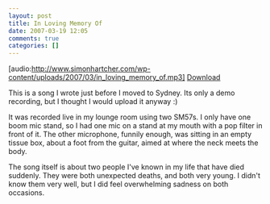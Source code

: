 ```yaml
---
layout: post
title: In Loving Memory Of
date: 2007-03-19 12:05
comments: true
categories: []
---
```

[audio:http://www.simonhartcher.com/wp-content/uploads/2007/03/in_loving_memory_of.mp3]
<a href='http://www.simonhartcher.com/wp-content/uploads/2007/03/in_loving_memory_of.mp3'>Download</a>

This is a song I wrote just before I moved to Sydney. Its only a demo recording, but I thought I would upload it anyway :)

It was recorded live in my lounge room using two SM57s. I only have one boom mic stand, so I had one mic on a stand at my mouth with a pop filter in front of it. The other microphone, funnily enough, was sitting in an empty tissue box, about a foot from the guitar, aimed at where the neck meets the body.

The song itself is about two people I've known in my life that have died suddenly. They were both unexpected deaths, and both very young. I didn't know them very well, but I did feel overwhelming sadness on both occasions.
